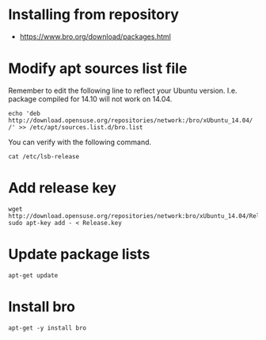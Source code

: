 # Installing from repository

 * https://www.bro.org/download/packages.html

# Modify apt sources list file

Remember to edit the following line to reflect your Ubuntu version. I.e. package compiled for 14.10 will not work on 14.04.

```
echo 'deb http://download.opensuse.org/repositories/network:/bro/xUbuntu_14.04/ /' >> /etc/apt/sources.list.d/bro.list
```

You can verify with the following command.

```
cat /etc/lsb-release
```

# Add release key

```
wget http://download.opensuse.org/repositories/network:bro/xUbuntu_14.04/Release.key
sudo apt-key add - < Release.key
```

# Update package lists

```
apt-get update
```

# Install bro

```
apt-get -y install bro
```